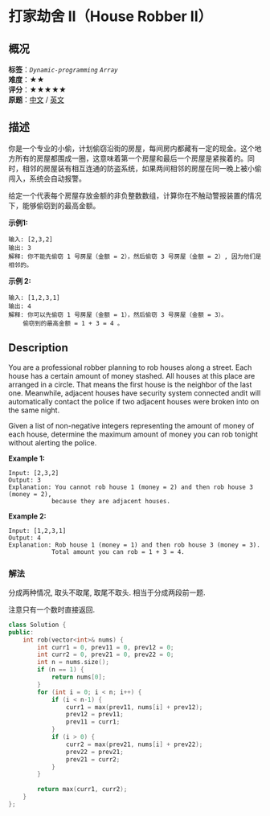 # 打家劫舍 II（House Robber II）
## 概况
**标签**：*`Dynamic-programming`*  *`Array`*<br>
**难度**：★★<br>
**评分**：★★★★★<br>
**原题**：[中文](https://leetcode-cn.com/problems/house-robber-ii) / [英文](https://leetcode.com/problems/house-robber-ii)
## 描述
你是一个专业的小偷，计划偷窃沿街的房屋，每间房内都藏有一定的现金。这个地方所有的房屋都围成一圈，这意味着第一个房屋和最后一个房屋是紧挨着的。同时，相邻的房屋装有相互连通的防盗系统，如果两间相邻的房屋在同一晚上被小偷闯入，系统会自动报警。

给定一个代表每个房屋存放金额的非负整数数组，计算你在不触动警报装置的情况下，能够偷窃到的最高金额。

**示例1:**
```
输入: [2,3,2]
输出: 3
解释: 你不能先偷窃 1 号房屋（金额 = 2），然后偷窃 3 号房屋（金额 = 2）, 因为他们是相邻的。
```

**示例 2:**
```
输入: [1,2,3,1]
输出: 4
解释: 你可以先偷窃 1 号房屋（金额 = 1），然后偷窃 3 号房屋（金额 = 3）。
    偷窃到的最高金额 = 1 + 3 = 4 。
```

## Description
You are a professional robber planning to rob houses along a street. Each house has a certain amount of money stashed. All houses at this place are arranged in a circle. That means the first house is the neighbor of the last one. Meanwhile, adjacent houses have security system connected andit will automatically contact the police if two adjacent houses were broken into on the same night.

Given a list of non-negative integers representing the amount of money of each house, determine the maximum amount of money you can rob tonight without alerting the police.

**Example 1:**
```
Input: [2,3,2]
Output: 3
Explanation: You cannot rob house 1 (money = 2) and then rob house 3 (money = 2),
            because they are adjacent houses.
```

**Example 2:**
```
Input: [1,2,3,1]
Output: 4
Explanation: Rob house 1 (money = 1) and then rob house 3 (money = 3).
            Total amount you can rob = 1 + 3 = 4.
```

### 解法
分成两种情况, 取头不取尾, 取尾不取头. 相当于分成两段前一题.

注意只有一个数时直接返回.
```c++
class Solution {
public:
    int rob(vector<int>& nums) {
        int curr1 = 0, prev11 = 0, prev12 = 0;
        int curr2 = 0, prev21 = 0, prev22 = 0;
        int n = nums.size();
        if (n == 1) {
            return nums[0]; 
        }
        for (int i = 0; i < n; i++) {
            if (i < n-1) {
                curr1 = max(prev11, nums[i] + prev12);
                prev12 = prev11;
                prev11 = curr1;
            }
            if (i > 0) {
                curr2 = max(prev21, nums[i] + prev22);
                prev22 = prev21;
                prev21 = curr2;
            }
        }
        
        return max(curr1, curr2);
    }
};
```